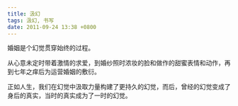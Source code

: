 ```yaml
---
title: 汲幻
tags: 汲幻, 书写
date: 2011-09-24 13:38 +0800
---
```



婚姻是个幻觉贯穿始终的过程。

从心意未定时带着激情的求爱，到婚纱照时浓妆的脸和做作的甜蜜表情和动作，再到七年之痒后为运营婚姻的敷衍。

正如人生，我们在幻觉中汲取力量构建了更持久的幻觉，而后，曾经的幻觉变成了身后的真实，当时的真实成为了一时的幻觉。

